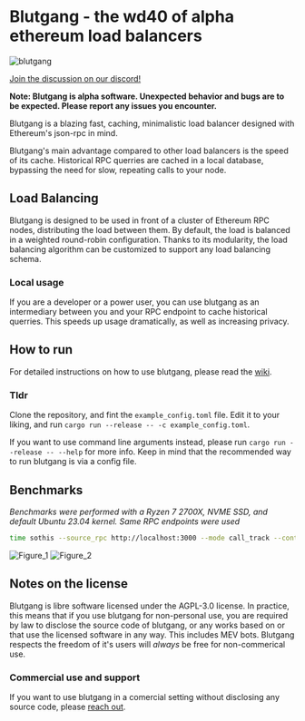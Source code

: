 # Blutgang - the wd40 of alpha ethereum load balancers
![blutgang](https://github.com/rainshowerLabs/blutgang/assets/55022497/06fe1dd3-0bc4-4b5d-bfc8-5573d6f78db3)

[Join the discussion on our discord!](https://discord.gg/92TfQWdjEh)

**Note: Blutgang is alpha software. Unexpected behavior and bugs are to be expected. Please report any issues you encounter.**   

Blutgang is a blazing fast, caching, minimalistic load balancer designed with Ethereum's json-rpc in mind.

Blutgang's main advantage compared to other load balancers is the speed of its cache. Historical RPC querries are cached in a local database, bypassing the need for slow, repeating calls to your node.

## Load Balancing

Blutgang is designed to be used in front of a cluster of Ethereum RPC nodes, distributing the load between them. By default, the load is balanced in a weighted round-robin configuration. Thanks to its modularity, the load balancing algorithm can be customized to support any load balancing schema.

### Local usage

If you are a developer or a power user, you can use blutgang as an intermediary between you and your RPC endpoint to cache historical querries. This speeds up usage dramatically, as well as increasing privacy.

## How to run 

For detailed instructions on how to use blutgang, please read the [wiki]().

### Tldr

Clone the repository, and fint the `example_config.toml` file. Edit it to your liking, and run `cargo run --release -- -c example_config.toml`.   

If you want to use command line arguments instead, please run `cargo run --release -- --help` for more info. Keep in mind that the recommended way to run blutgang is via a config file.

## Benchmarks
*Benchmarks were performed with a Ryzen 7 2700X, NVME SSD, and default Ubuntu 23.04 kernel. Same RPC endpoints were used*
```bash
time sothis --source_rpc http://localhost:3000 --mode call_track --contract_address 0x1c479675ad559DC151F6Ec7ed3FbF8ceE79582B6 --origin_block 17885300 --terminal_block 17892269 --calldata 0x06f13056 --query_interval 20
```
![Figure_1](https://github.com/rainshowerLabs/blutgang/assets/55022497/8ce9a690-d2eb-4910-9a5d-807c2bdd4649)
![Figure_2](https://github.com/rainshowerLabs/blutgang/assets/55022497/50d78e5f-2209-488d-82fc-8018388a82e7)


## Notes on the license

Blutgang is libre software licensed under the AGPL-3.0 license. In practice, this means that if you use blutgang for non-personal use, you are required by law to disclose the source code of blutgang, or any works based on or that use the licensed software in any way. This includes MEV bots. Blutgang respects the freedom of it's users will *always* be free for non-commerical use.   

### Commercial use and support

If you want to use blutgang in a comercial setting without disclosing any source code, please [reach out](https://rainshower.cloud/).
